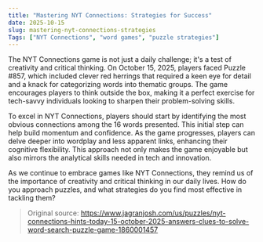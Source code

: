 ```yaml
---
title: "Mastering NYT Connections: Strategies for Success"
date: 2025-10-15
slug: mastering-nyt-connections-strategies
Tags: ["NYT Connections", "word games", "puzzle strategies"]
---
```


The NYT Connections game is not just a daily challenge; it's a test of creativity and critical thinking. On October 15, 2025, players faced Puzzle #857, which included clever red herrings that required a keen eye for detail and a knack for categorizing words into thematic groups. The game encourages players to think outside the box, making it a perfect exercise for tech-savvy individuals looking to sharpen their problem-solving skills.

To excel in NYT Connections, players should start by identifying the most obvious connections among the 16 words presented. This initial step can help build momentum and confidence. As the game progresses, players can delve deeper into wordplay and less apparent links, enhancing their cognitive flexibility. This approach not only makes the game enjoyable but also mirrors the analytical skills needed in tech and innovation.

As we continue to embrace games like NYT Connections, they remind us of the importance of creativity and critical thinking in our daily lives. How do you approach puzzles, and what strategies do you find most effective in tackling them?
> Original source: https://www.jagranjosh.com/us/puzzles/nyt-connections-hints-today-15-october-2025-answers-clues-to-solve-word-search-puzzle-game-1860001457